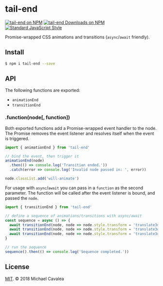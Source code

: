 # tail-end

[![tail-end on NPM](https://img.shields.io/npm/v/tail-end.svg?style=flat-square)](https://www.npmjs.com/package/tail-end) [![tail-end Downloads on NPM](https://img.shields.io/npm/dm/tail-end.svg?style=flat-square)](https://www.npmjs.com/package/tail-end) [![Standard JavaScript Style](https://img.shields.io/badge/code_style-standard-brightgreen.svg?style=flat-square)](http://standardjs.com/)

Promise-wrapped CSS animations and transitions (`async`/`await` friendly).

## Install

```sh
$ npm i tail-end --save
```

## API

The following functions are exported:

* `animationEnd`
* `transitionEnd`

### .function(node[, function])

Both exported functions add a Promise-wrapped event handler to the node. The Promise removes the event listener and resolves itself when the event is triggered.

```javascript
import { animationEnd } from 'tail-end'

// bind the event, then trigger it
animationEnd(node)
  .then(() => console.log('Transition ended.'))
  .catch(error => console.log('Invalid node passed in: ', error))

node.classList.add('will-animate')
```

For usage with `async`/`await` you can pass in a `function` as the second parameter. The function will be called after the event listener is bound, and passed the `node`.

```javascript
import { transitionEnd } from 'tail-end'

// define a sequence of animations/transitions with async/await
const sequence = async () => {
  await transitionEnd(node, node => node.style.transform = 'translate3d(100px, 0, 0)')
  await transitionEnd(node, node => node.style.transform = 'translate3d(0, 0, 0)')
  await transitionEnd(node, node => node.style.transform = 'translate3d(-100px, 0, 0)')
}

// run the sequence
sequence().then(() => console.log('Sequence completed.'))
```

## License

[MIT](https://opensource.org/licenses/MIT). © 2018 Michael Cavalea
